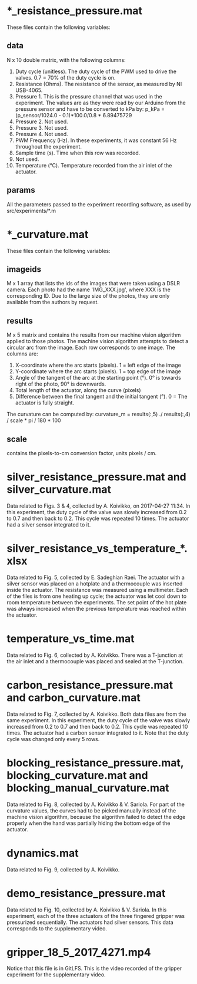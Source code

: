 *_resistance_pressure.mat
=========================

These files contain the following variables:

data
----

N x 10 double matrix, with the following columns:

1. Duty cycle (unitless). The duty cycle of the PWM used to drive the valves. 0.7 = 70% of the duty cycle is on.
2. Resistance (Ohms). The resistance of the sensor, as measured by NI USB-4065.
3. Pressure 1. This is the pressure channel that was used in the experiment. The values are as they were read by our Arduino from the pressure sensor and have to be converted to kPa by: p_kPa = (p_sensor/1024.0 - 0.1)*100.0/0.8 * 6.89475729
4. Pressure 2. Not used.
5. Pressure 3. Not used.
6. Pressure 4. Not used.
7. PWM Frequency (Hz). In these experiments, it was constant 56 Hz throughout the experiment.
8. Sample time (s). Time when this row was recorded.
9. Not used.
10. Temperature (°C). Temperature recorded from the air inlet of the actuator.

params
------

All the parameters passed to the experiment recording software, as used by src/experiments/*.m

*_curvature.mat
===============

These files contain the following variables:

imageids
---------

M x 1 array that lists the ids of the images that were taken using a DSLR camera. Each photo had the name 'IMG_XXX.jpg', where XXX is the corresponding ID. Due to the large size of the photos, they are only available from the authors by request.

results
-------
M x 5 matrix and contains the results from our machine vision algorithm applied to those photos. The machine vision algorithm attempts to detect a circular arc from the image. Each row corresponds to one image. The columns are:

1. X-coordinate where the arc starts (pixels). 1 = left edge of the image
2. Y-coordinate where the arc starts (pixels). 1 = top edge of the image
3. Angle of the tangent of the arc at the starting point (°). 0° is towards right of the photo, 90° is downwards.
4. Total length of the actuator, along the curve (pixels)
5. Difference between the final tangent and the initial tangent (°). 0 = The actuator is fully straight.

The curvature can be computed by: curvature_m = results(:,5) ./ results(:,4) / scale * pi / 180 * 100

scale
-----

contains the pixels-to-cm conversion factor, units pixels / cm.

silver_resistance_pressure.mat and silver_curvature.mat
=======================================================

Data related to Figs. 3 & 4, collected by A. Koivikko, on 2017-04-27 11:34. In this experiment, the duty cycle of the valve was slowly increased from 0.2 to 0.7 and then back to 0.2. This cycle was repeated 10 times. The actuator had a silver sensor integrated to it.

silver_resistance_vs_temperature_*.xlsx
=======================================

Data related to Fig. 5, collected by E. Sadeghian Raei. The actuator with a silver sensor was placed on a hotplate and a thermocouple was inserted inside the actuator. The resistance was measured using a multimeter. Each of the files is from one heating up cycle; the actuator was let cool down to room temperature between the experiments. The set point of the hot plate was always increased when the previous temperature was reached within the actuator.

temperature_vs_time.mat
=======================

Data related to Fig. 6, collected by A. Koivikko. There was a T-junction at the air inlet and a thermocouple was placed and sealed at the T-junction.

carbon_resistance_pressure.mat and carbon_curvature.mat
=======================================================

Data related to Fig. 7, collected by A. Koivikko. Both data files are from the same experiment. In this experiment, the duty cycle of the valve was slowly increased from 0.2 to 0.7 and then back to 0.2. This cycle was repeated 10 times. The actuator had a carbon sensor integrated to it. Note that the duty cycle was changed only every 5 rows.

blocking_resistance_pressure.mat, blocking_curvature.mat and blocking_manual_curvature.mat
==========================================================================================

Data related to Fig. 8, collected by A. Koivikko & V. Sariola. For part of the curvature values, the curves had to be picked manually instead of the machine vision algorithm, because the algorithm failed to detect the edge properly when the hand was partially hiding the bottom edge of the actuator.

dynamics.mat
============

Data related to Fig. 9, collected by A. Koivikko.

demo_resistance_pressure.mat
============================

Data related to Fig. 10, collected by A. Koivikko & V. Sariola. In this experiment, each of the three actuators of the three fingered gripper was pressurized sequentially. The actuators had silver sensors. This data corresponds to the supplementary video.

gripper_18_5_2017_4271.mp4
==========================

Notice that this file is in GitLFS. This is the video recorded of the gripper experiment for the supplementary video.
